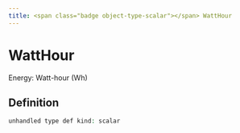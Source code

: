 ```yaml
---
title: <span class="badge object-type-scalar"></span> WattHour
---
```

# <span class="badge object-type-scalar"></span> WattHour

Energy: Watt-hour (Wh)

## Definition

```php
unhandled type def kind: scalar
```
